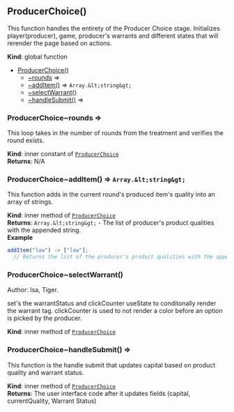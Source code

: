 <a name="ProducerChoice"></a>

## ProducerChoice()
This function handles the entirety of the Producer Choice stage. 
Initializes player(producer), game, producer's warrants and 
different states that will rerender the page based on actions.

**Kind**: global function  

* [ProducerChoice()](#ProducerChoice)
    * [~rounds](#ProducerChoice..rounds) ⇒
    * [~addItem()](#ProducerChoice..addItem) ⇒ `Array.&lt;string&gt;`
    * [~selectWarrant()](#ProducerChoice..selectWarrant)
    * [~handleSubmit()](#ProducerChoice..handleSubmit) ⇒

<a name="ProducerChoice..rounds"></a>

### ProducerChoice~rounds ⇒
This loop takes in the number of rounds from the treatment and verifies the round exists.

**Kind**: inner constant of [`ProducerChoice`](#ProducerChoice)  
**Returns**: N/A  
<a name="ProducerChoice..addItem"></a>

### ProducerChoice~addItem() ⇒ `Array.&lt;string&gt;`
This function adds in the current round's produced item's quality into an array of strings.

**Kind**: inner method of [`ProducerChoice`](#ProducerChoice)  
**Returns**: `Array.&lt;string&gt;` - The list of producer's product qualities with the appended string.  
**Example**  
```js
addItem("low") -> ["low"];
  // Returns the list of the producer's product qualities with the appended product.
```
<a name="ProducerChoice..selectWarrant"></a>

### ProducerChoice~selectWarrant()
Author: Isa, Tiger.

set's the warrantStatus and clickCounter useState to conditonally render the warrant tag.
clickCounter is used to not render a color before an option is picked by the producer.

**Kind**: inner method of [`ProducerChoice`](#ProducerChoice)  
<a name="ProducerChoice..handleSubmit"></a>

### ProducerChoice~handleSubmit() ⇒
This function is the handle submit that updates capital based on product quality and warrant status.

**Kind**: inner method of [`ProducerChoice`](#ProducerChoice)  
**Returns**: The user interface code after it updates fields (capital, currentQuality, Warrant Status)  
